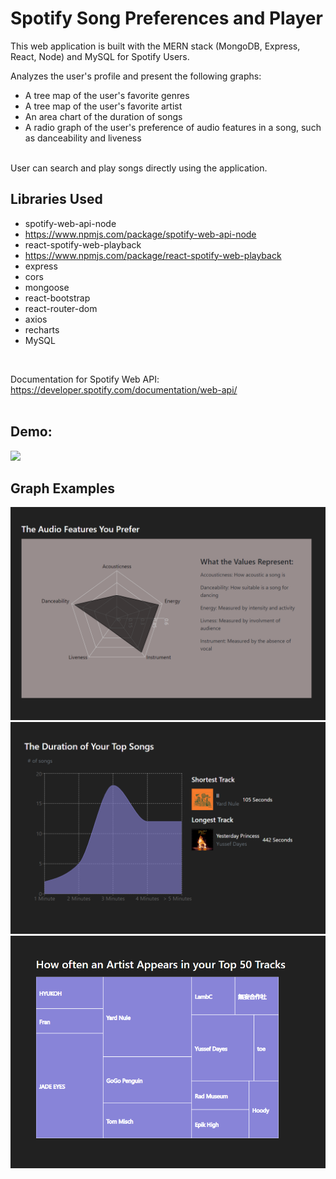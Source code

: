 # Spotify Song Preferences and Player

This web application is built with the MERN stack (MongoDB, Express, React, Node) and MySQL for Spotify Users. <br>

Analyzes the user's profile and present the following graphs:
* A tree map of the user's favorite genres
* A tree map of the user's favorite artist
* An area chart of the duration of songs
* A radio graph of the user's preference of audio features in a song, such as danceability and liveness

<br>User can search and play songs directly using the application. <br>

## Libraries Used
* spotify-web-api-node
* https://www.npmjs.com/package/spotify-web-api-node
* react-spotify-web-playback
* https://www.npmjs.com/package/react-spotify-web-playback
* express
* cors
* mongoose
* react-bootstrap
* react-router-dom
* axios
* recharts
* MySQL
<br>

Documentation for Spotify Web API: https://developer.spotify.com/documentation/web-api/ <br><br>

## Demo: <br>
<img src="https://media.giphy.com/media/fjPJcAJbz0yRQ5xmxw/giphy.gif" width="650">
<br>

## Graph Examples
<img src= "https://github.com/mhcheng1/Meng-Hsin_Cheng/blob/main/Spotify-Project/demo/graph1.png" width="650">
<img src= "https://github.com/mhcheng1/Meng-Hsin_Cheng/blob/main/Spotify-Project/demo/graph2.png" width="650">
<img src= "https://github.com/mhcheng1/Meng-Hsin_Cheng/blob/main/Spotify-Project/demo/graph3.png" width="650">
